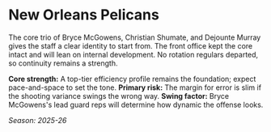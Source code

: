 # New Orleans Pelicans

The core trio of Bryce McGowens, Christian Shumate, and Dejounte Murray gives the staff a clear identity to start from.
The front office kept the core intact and will lean on internal development.
No rotation regulars departed, so continuity remains a strength.

**Core strength:** A top-tier efficiency profile remains the foundation; expect pace-and-space to set the tone.
**Primary risk:** The margin for error is slim if the shooting variance swings the wrong way.
**Swing factor:** Bryce McGowens's lead guard reps will determine how dynamic the offense looks.

_Season: 2025-26_
